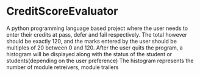 # CreditScoreEvaluator
A python programming language based project where the user needs to enter their credits at pass, defer and fail respectively. The total however should be exactly 120, and the marks entered by the user should be multiples of 20 between 0 and 120.
After the user quits the program, a histogram will be displayed along with the status of the student or students(depending on the user preference)
The histogram represents the number of module retreivers, module trailers
